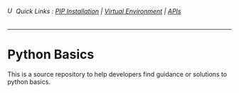 ###### <img src='https://github.com/ZackAtama/python_basics/assets/icons/link.png' alt='Uganda Flag' height='15'> Quick Links : [PIP Installation](https://github.com/ZackAtama/python_basics/pip) | [Virtual Environment](https://github.com/ZackAtama/python_basics/virtual_env) | [APIs](https://github.com/ZackAtama/python_basics/apis)
---

# Python Basics
This is a source repository to help developers find guidance or solutions to python basics.
